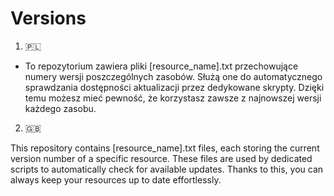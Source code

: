 # Versions

1. 🇵🇱
   
- To repozytorium zawiera pliki [resource_name].txt przechowujące numery wersji poszczególnych zasobów.
Służą one do automatycznego sprawdzania dostępności aktualizacji przez dedykowane skrypty.
Dzięki temu możesz mieć pewność, że korzystasz zawsze z najnowszej wersji każdego zasobu.


2. 🇬🇧
   
This repository contains [resource_name].txt files, each storing the current version number of a specific resource.
These files are used by dedicated scripts to automatically check for available updates.
Thanks to this, you can always keep your resources up to date effortlessly.

